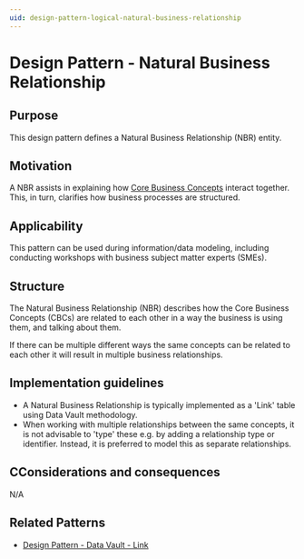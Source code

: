 ```yaml
---
uid: design-pattern-logical-natural-business-relationship
---
```


# Design Pattern - Natural Business Relationship

## Purpose

This design pattern defines a Natural Business Relationship (NBR) entity.

## Motivation

A NBR assists in explaining how [Core Business Concepts](xref:design-pattern-logical-core-business-concept) interact together. This, in turn, clarifies how business processes are structured.

## Applicability

This pattern can be used during information/data modeling, including conducting workshops with business subject matter experts (SMEs).

## Structure

The Natural Business Relationship (NBR) describes how the Core Business Concepts (CBCs) are related to each other in a way the business is using them, and talking about them.

If there can be multiple different ways the same concepts can be related to each other it will result in multiple business relationships.

## Implementation guidelines

* A Natural Business Relationship is typically implemented as a 'Link' table using Data Vault methodology.
* When working with multiple relationships between the same concepts, it is not advisable to 'type' these e.g. by adding a relationship type or identifier. Instead, it is preferred to model this as separate relationships.

## CConsiderations and consequences

N/A

## Related Patterns

* [Design Pattern - Data Vault - Link](xref:design-pattern-data-vault-link)
